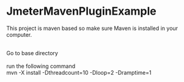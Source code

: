 # JmeterMavenPluginExample

This project is maven based so make sure Maven is installed in your computer. 

<br>Go to base directory <br/>
<br>run the following command <br/>
mvn -X install -Dthreadcount=10 -Dloop=2 -Dramptime=1
